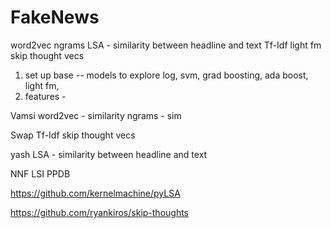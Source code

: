 # FakeNews

word2vec
ngrams 
LSA - similarity between headline and text
Tf-Idf
light fm
skip thought vecs

1. set up base
-- models to explore 
  log, svm, grad boosting, ada boost, light fm,
2. features -

Vamsi
word2vec - similarity
ngrams - sim


Swap
Tf-Idf
skip thought vecs


yash
LSA - similarity between headline and text



NNF
LSI
PPDB

https://github.com/kernelmachine/pyLSA

https://github.com/ryankiros/skip-thoughts

